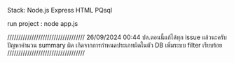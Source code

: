 Stack: Node.js Express HTML PQsql

run project : node app.js








///////////////////////////////////
26/09/2024 00:44
ปล.ตอนนี้แก้ได้ทุก issue แล้วนะครับ 
ปัญหาคำนวน summary ผิด เกิดจากการกำหนดประเภทผิดในตัว DB 
เพิ่มระบบ filter เรียบร้อย
///////////////////////////////////


